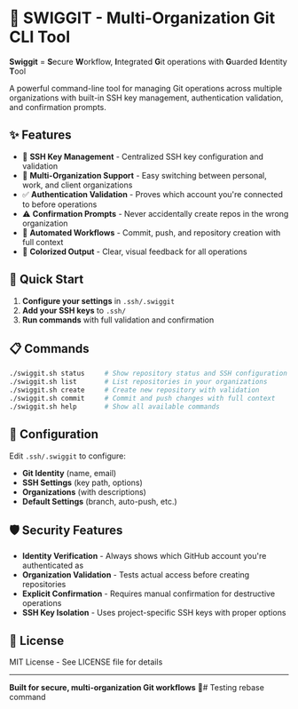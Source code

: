 # 🔧 SWIGGIT - Multi-Organization Git CLI Tool

**Swiggit** = **S**ecure **W**orkflow, **I**ntegrated **G**it operations with **G**uarded **I**dentity **T**ool

A powerful command-line tool for managing Git operations across multiple organizations with built-in SSH key management, authentication validation, and confirmation prompts.

## ✨ Features

- 🔐 **SSH Key Management** - Centralized SSH key configuration and validation
- 🏢 **Multi-Organization Support** - Easy switching between personal, work, and client organizations  
- ✅ **Authentication Validation** - Proves which account you're connected to before operations
- ⚠️ **Confirmation Prompts** - Never accidentally create repos in the wrong organization
- 🚀 **Automated Workflows** - Commit, push, and repository creation with full context
- 🎨 **Colorized Output** - Clear, visual feedback for all operations

## 🚀 Quick Start

1. **Configure your settings** in `.ssh/.swiggit`
2. **Add your SSH keys** to `.ssh/`
3. **Run commands** with full validation and confirmation

## 📋 Commands

```bash
./swiggit.sh status     # Show repository status and SSH configuration
./swiggit.sh list       # List repositories in your organizations  
./swiggit.sh create     # Create new repository with validation
./swiggit.sh commit     # Commit and push changes with full context
./swiggit.sh help       # Show all available commands
```

## 🔧 Configuration

Edit `.ssh/.swiggit` to configure:
- **Git Identity** (name, email)
- **SSH Settings** (key path, options)
- **Organizations** (with descriptions)
- **Default Settings** (branch, auto-push, etc.)

## 🛡️ Security Features

- **Identity Verification** - Always shows which GitHub account you're authenticated as
- **Organization Validation** - Tests actual access before creating repositories  
- **Explicit Confirmation** - Requires manual confirmation for destructive operations
- **SSH Key Isolation** - Uses project-specific SSH keys with proper options

## 📄 License

MIT License - See LICENSE file for details

---

**Built for secure, multi-organization Git workflows** 🎯# Testing rebase command
